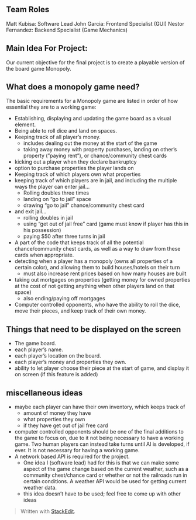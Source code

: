 ## Team Roles
Matt Kubisa: Software Lead
John Garcia: Frontend Specialist (GUI)
Nestor Fernandez: Backend Specialist (Game Mechanics)

## Main Idea For Project:
Our current objective for the final project is to create a playable version of the board game Monopoly.

## What does a monopoly game need?
The basic requirements for a Monopoly game are listed in order of how essential they are to a working game:
* Establishing, displaying and updating the game board as a visual element.
* Being able to roll dice and land on spaces.
* Keeping track of all player’s money.
	* includes dealing out the money at the start of the game
	* taking away money with property purchases, landing on other’s property (”paying rent”), or chance/community chest cards
* kicking out a player when they declare bankruptcy
* option to purchase properties the player lands on
* Keeping track of which players own what properties
* keeping track of which players are in jail, and including the multiple ways the player can enter jail...
	* Rolling doubles three times
	* landing on “go to jail” space
	* drawing “go to jail” chance/community chest card
* and exit jail...
	* rolling doubles in jail
	* using “get out of jail free” card (game must know if player has this in his possession)
	* paying $50 after three turns in jail
* A part of the code that keeps track of all the potential chance/community chest cards, as well as a way to draw from these cards when appropriate.
* detecting when a player has a monopoly (owns all properties of a certain color), and allowing them to build houses/hotels on their turn
	* must also increase rent prices based on how many houses are built
* taking out mortgages on properties (getting money for owned properties at the cost of not getting anything when other players land on that space)
	* also ending/paying off mortgages 
* Computer controlled opponents, who have the ability to roll the dice, move their pieces, and keep track of their own money.

## Things that need to be displayed on the screen
* The game board.
* each player’s name.
* each player’s location on the board.
* each player’s money and properties they own.
* ability to let player choose their piece at the start of game, and display it on screen (if this feature is added)


## miscellaneous ideas
* maybe each player can have their own inventory, which keeps track of
	* amount of money they have
	* what properties they own
	* if they have get out of jail free card
* computer controlled opponents should be one of the final additions to the game to focus on, due to it not being necessary to have a working game. Two human players can instead take turns until AI is developed, if ever. It is not necessary for having a working game.
* A network based API is required for the project.
	* One idea I (software lead) had for this is that we can make some aspect of the game change based on the current weather, such as a community chest/chance card or whether or not the railroads run in certain conditions. A weather API would be used for getting current weather data.
	* this idea doesn’t have to be used; feel free to come up with other ideas 

> Written with [StackEdit](https://stackedit.io/).

